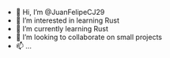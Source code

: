 - 👋 Hi, I’m @JuanFelipeCJ29
- 👀 I’m interested in learning Rust
- 🌱 I’m currently learning Rust
- 💞️ I’m looking to collaborate on small projects
- 📫 ...
<!---
JuanFelipeCJ29/JuanFelipeCJ29 is a ✨ special ✨ repository because its `README.md` (this file) appears on your GitHub profile.
You can click the Preview link to take a look at your changes.
--->
